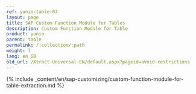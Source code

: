 ```yaml
---
ref: yunio-table-07
layout: page
title: SAP Custom Function Module for Tables
description: Custom Function Module for Table
product: yunio
parent: table
permalink: /:collection/:path
weight: 7
lang: en_GB
old_url: /Xtract-Universal-EN/default.aspx?pageid=avoid-restrictions
---
```


{% include _content/en/sap-customizing/custom-function-module-for-table-extraction.md  %}
